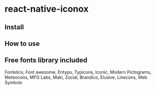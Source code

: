 # react-native-iconox

## Install


## How to use


## Free fonts library included

Fontelico, Font awesome, Entypo, Typicons, Iconic, Modern Pictograms, Meteocons, MFG Labs, Maki, Zocial, Brandico, Elusive, Linecons, Web Symbols


